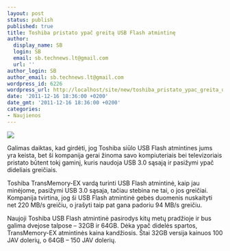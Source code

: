```yaml
---
layout: post
status: publish
published: true
title: Toshiba pristato ypač greitą USB Flash atmintinę
author:
  display_name: SB
  login: SB
  email: sb.technews.lt@gmail.com
  url: ''
author_login: SB
author_email: sb.technews.lt@gmail.com
wordpress_id: 6226
wordpress_url: http://localhost/site/new/toshiba_pristato_ypac_greita_usb_flash_atmintine/
date: '2011-12-16 18:36:00 +0200'
date_gmt: '2011-12-16 18:36:00 +0200'
categories:
- Naujienos
---
```

<div class="imgright"><img src="http://technews.lt/upload/toshiba_transmemory-ex_01.jpg"  /></div>
<p>Galimas daiktas, kad girdėti, jog Toshiba siūlo USB Flash atmintines jums yra keista, bet ši kompanija gerai žinoma savo kompiuteriais bei televizoriais pristato būtent tokį gaminį, kuris naudoja USB 3.0 sąsają ir pasižymi ypač dideliais greičiais.</p>
<p>Toshiba TransMemory-EX vardą turinti USB Flash atmintinė, kaip jau minėjome, pasižymi USB 3.0 sąsaja, tačiau stebina ne tai, o jos greičiai. Kompanija tvirtina, jog ši USB Flash atmintinė gebės duomenis nuskaityti net 220 MB/s greičiu, o įrašyti taip pat gana padoriu 94 MB/s greičiu.</p>
<p>Naujoji Toshiba USB Flash atmintinė pasirodys kitų metų pradžioje ir bus galima dvejose talpose – 32GB ir 64GB. Dėka ypač didelės spartos, TransMemory-EX atmintinės kaina kandžiosis. Štai 32GB versija kainuos 100 JAV dolerių, o 64GB – 150 JAV dolerių.</p>
